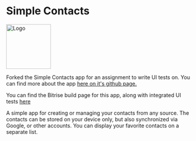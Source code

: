 # Simple Contacts

<img alt="Logo" src="fastlane/metadata/android/en-US/images/icon.png" width="120" />

Forked the Simple Contacts app for an assignment to write UI tests on. You can find more about 
the app <a href='https://github.com/SimpleMobileTools/Simple-Contacts'>here on it's github page.</a>

You can find the Bitrise build page for this app, along with integrated UI tests <a href='https://app.bitrise.io/app/692e7aab9795b3f9'>here</a>

A simple app for creating or managing your contacts from any source. The contacts can be stored on your device only, but also synchronized via Google, or other accounts. You can display your favorite contacts on a separate list.